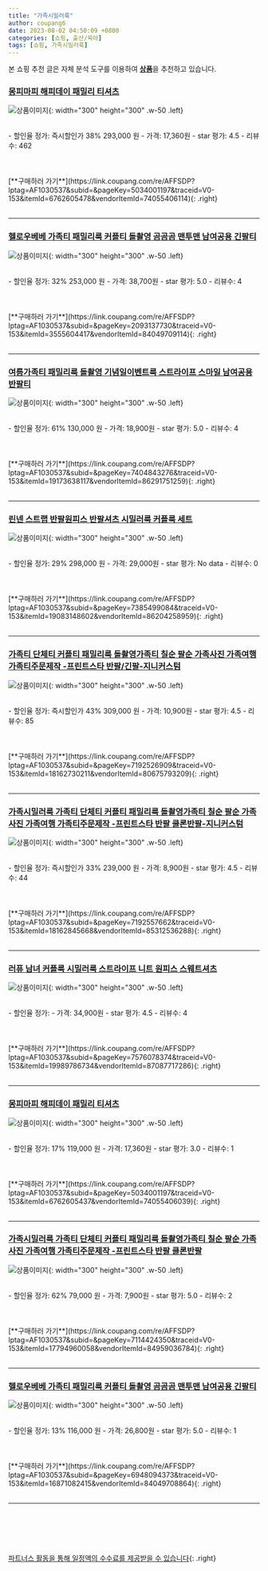 ```yaml
---
title: "가족시밀러룩"
author: coupang6
date: 2023-08-02 04:50:09 +0800
categories: [쇼핑, 출산/육아]
tags: [쇼핑, 가족시밀러룩]
---
```


본 쇼핑 추천 글은 자체 분석 도구를 이용하여 [**상품**](https://link.coupang.com/a/bao1ui)을 추천하고 있습니다.

### [몽피마피 해피데이 패밀리 티셔츠](https://link.coupang.com/re/AFFSDP?lptag=AF1030537&subid=&pageKey=5034001197&traceid=V0-153&itemId=6762605478&vendorItemId=74055406114)

![상품이미지](https://thumbnail10.coupangcdn.com/thumbnails/remote/230x230ex/image/retail/images/2021/02/19/18/3/be16c482-b048-403d-b428-1c1a5a82176b.jpg){: width="300" height="300" .w-50 .left}


<br>
- 할인율 정가: 즉시할인가 38%  293,000   원
- 가격: 17,360원
- star 평가: 4.5
- 리뷰수: 462
<br>
<br>
<br>
<br>
[**구매하러 가기**](https://link.coupang.com/re/AFFSDP?lptag=AF1030537&subid=&pageKey=5034001197&traceid=V0-153&itemId=6762605478&vendorItemId=74055406114){: .right}
<br>
<br>

---

### [헬로우베베 가족티 패밀리룩 커플티 돌촬영 곰곰곰 맨투맨 남여공용 긴팔티](https://link.coupang.com/re/AFFSDP?lptag=AF1030537&subid=&pageKey=2093137730&traceid=V0-153&itemId=3555604417&vendorItemId=84049709114)

![상품이미지](https://thumbnail8.coupangcdn.com/thumbnails/remote/230x230ex/image/vendor_inventory/8ae0/817eda3c9a9ed20cd059b002021625268c9cc441aed46f8f5e4a99221ed5.jpg){: width="300" height="300" .w-50 .left}


<br>
- 할인율 정가: 32%  253,000   원
- 가격: 38,700원
- star 평가: 5.0
- 리뷰수: 4
<br>
<br>
<br>
<br>
[**구매하러 가기**](https://link.coupang.com/re/AFFSDP?lptag=AF1030537&subid=&pageKey=2093137730&traceid=V0-153&itemId=3555604417&vendorItemId=84049709114){: .right}
<br>
<br>

---

### [여름가족티 패밀리룩 돌촬영 기념일이벤트룩 스트라이프 스마일 남여공용 반팔티](https://link.coupang.com/re/AFFSDP?lptag=AF1030537&subid=&pageKey=7404843276&traceid=V0-153&itemId=19173638117&vendorItemId=86291751259)

![상품이미지](https://thumbnail8.coupangcdn.com/thumbnails/remote/230x230ex/image/vendor_inventory/5c79/77bfd5bccaa5e182e43771606fc5b1a2121acb9fe7fff71d570541515e0a.jpg){: width="300" height="300" .w-50 .left}


<br>
- 할인율 정가: 61%  130,000   원
- 가격: 18,900원
- star 평가: 5.0
- 리뷰수: 4
<br>
<br>
<br>
<br>
[**구매하러 가기**](https://link.coupang.com/re/AFFSDP?lptag=AF1030537&subid=&pageKey=7404843276&traceid=V0-153&itemId=19173638117&vendorItemId=86291751259){: .right}
<br>
<br>

---

### [린넨 스트랩 반팔원피스 반팔셔츠 시밀러룩 커플룩 세트](https://link.coupang.com/re/AFFSDP?lptag=AF1030537&subid=&pageKey=7385499084&traceid=V0-153&itemId=19083148602&vendorItemId=86204258959)

![상품이미지](https://thumbnail8.coupangcdn.com/thumbnails/remote/230x230ex/image/vendor_inventory/46e7/f6bd9c5010925642443a76bfd4266266b454ed8daf7b09d1dfc1e1fddab9.jpg){: width="300" height="300" .w-50 .left}


<br>
- 할인율 정가: 29%  298,000   원
- 가격: 29,000원
- star 평가: No data
- 리뷰수: 0
<br>
<br>
<br>
<br>
[**구매하러 가기**](https://link.coupang.com/re/AFFSDP?lptag=AF1030537&subid=&pageKey=7385499084&traceid=V0-153&itemId=19083148602&vendorItemId=86204258959){: .right}
<br>
<br>

---

### [가족티 단체티 커플티 패밀리룩 돌촬영가족티 칠순 팔순 가족사진 가족여행 가족티주문제작 -프린트스타 반팔/긴팔-지니커스텀](https://link.coupang.com/re/AFFSDP?lptag=AF1030537&subid=&pageKey=7192526909&traceid=V0-153&itemId=18162730211&vendorItemId=80675793209)

![상품이미지](https://thumbnail10.coupangcdn.com/thumbnails/remote/230x230ex/image/vendor_inventory/c0af/8961d8cc4427a55875e60eb187875bd6cef50f5373ff3ef05f58bb0a2e2e.jpg){: width="300" height="300" .w-50 .left}


<br>
- 할인율 정가: 즉시할인가 43%  309,000   원
- 가격: 10,900원
- star 평가: 4.5
- 리뷰수: 85
<br>
<br>
<br>
<br>
[**구매하러 가기**](https://link.coupang.com/re/AFFSDP?lptag=AF1030537&subid=&pageKey=7192526909&traceid=V0-153&itemId=18162730211&vendorItemId=80675793209){: .right}
<br>
<br>

---

### [가족시밀러룩 가족티 단체티 커플티 패밀리룩 돌촬영가족티 칠순 팔순 가족사진 가족여행 가족티주문제작 -프린트스타 반팔 쿨론반팔-지니커스텀](https://link.coupang.com/re/AFFSDP?lptag=AF1030537&subid=&pageKey=7192557662&traceid=V0-153&itemId=18162845668&vendorItemId=85312536288)

![상품이미지](https://thumbnail7.coupangcdn.com/thumbnails/remote/230x230ex/image/vendor_inventory/c28a/24ef526c6103be7257b610716ad0ddb31f4e1613c122e49594b0d0724802.jpg){: width="300" height="300" .w-50 .left}


<br>
- 할인율 정가: 즉시할인가 33%  239,000   원
- 가격: 8,900원
- star 평가: 4.5
- 리뷰수: 44
<br>
<br>
<br>
<br>
[**구매하러 가기**](https://link.coupang.com/re/AFFSDP?lptag=AF1030537&subid=&pageKey=7192557662&traceid=V0-153&itemId=18162845668&vendorItemId=85312536288){: .right}
<br>
<br>

---

### [러퓨 남녀 커플룩 시밀러룩 스트라이프 니트 원피스 스웨트셔츠](https://link.coupang.com/re/AFFSDP?lptag=AF1030537&subid=&pageKey=7576078374&traceid=V0-153&itemId=19989786734&vendorItemId=87087717286)

![상품이미지](https://thumbnail9.coupangcdn.com/thumbnails/remote/230x230ex/image/vendor_inventory/1e5f/fdba18ac6d8c45db96432d13894278dcb233d68185244125dae6ca01df40.jpg){: width="300" height="300" .w-50 .left}


<br>
- 할인율 정가: 
- 가격: 34,900원
- star 평가: 4.5
- 리뷰수: 4
<br>
<br>
<br>
<br>
[**구매하러 가기**](https://link.coupang.com/re/AFFSDP?lptag=AF1030537&subid=&pageKey=7576078374&traceid=V0-153&itemId=19989786734&vendorItemId=87087717286){: .right}
<br>
<br>

---

### [몽피마피 해피데이 패밀리 티셔츠](https://link.coupang.com/re/AFFSDP?lptag=AF1030537&subid=&pageKey=5034001197&traceid=V0-153&itemId=6762605437&vendorItemId=74055406039)

![상품이미지](https://thumbnail10.coupangcdn.com/thumbnails/remote/230x230ex/image/retail/images/2021/02/19/18/3/be16c482-b048-403d-b428-1c1a5a82176b.jpg){: width="300" height="300" .w-50 .left}


<br>
- 할인율 정가: 17%  119,000   원
- 가격: 17,360원
- star 평가: 3.0
- 리뷰수: 1
<br>
<br>
<br>
<br>
[**구매하러 가기**](https://link.coupang.com/re/AFFSDP?lptag=AF1030537&subid=&pageKey=5034001197&traceid=V0-153&itemId=6762605437&vendorItemId=74055406039){: .right}
<br>
<br>

---

### [가족시밀러룩 가족티 단체티 커플티 패밀리룩 돌촬영가족티 칠순 팔순 가족사진 가족여행 가족티주문제작 -프린트스타 반팔 쿨론반팔](https://link.coupang.com/re/AFFSDP?lptag=AF1030537&subid=&pageKey=7114424350&traceid=V0-153&itemId=17794960058&vendorItemId=84959036784)

![상품이미지](https://thumbnail9.coupangcdn.com/thumbnails/remote/230x230ex/image/vendor_inventory/e96f/3590fbdd5b6a3712a6ae86090ecb7417f7e9e41d397f162ca3a45e43bd0a.jpg){: width="300" height="300" .w-50 .left}


<br>
- 할인율 정가: 62%  79,000   원
- 가격: 7,900원
- star 평가: 5.0
- 리뷰수: 2
<br>
<br>
<br>
<br>
[**구매하러 가기**](https://link.coupang.com/re/AFFSDP?lptag=AF1030537&subid=&pageKey=7114424350&traceid=V0-153&itemId=17794960058&vendorItemId=84959036784){: .right}
<br>
<br>

---

### [헬로우베베 가족티 패밀리룩 커플티 돌촬영 곰곰곰 맨투맨 남여공용 긴팔티](https://link.coupang.com/re/AFFSDP?lptag=AF1030537&subid=&pageKey=6948094373&traceid=V0-153&itemId=16871082415&vendorItemId=84049708864)

![상품이미지](https://thumbnail8.coupangcdn.com/thumbnails/remote/230x230ex/image/vendor_inventory/8ae0/817eda3c9a9ed20cd059b002021625268c9cc441aed46f8f5e4a99221ed5.jpg){: width="300" height="300" .w-50 .left}


<br>
- 할인율 정가: 13%  116,000   원
- 가격: 26,800원
- star 평가: 5.0
- 리뷰수: 1
<br>
<br>
<br>
<br>
[**구매하러 가기**](https://link.coupang.com/re/AFFSDP?lptag=AF1030537&subid=&pageKey=6948094373&traceid=V0-153&itemId=16871082415&vendorItemId=84049708864){: .right}
<br>
<br>

---
<br><br><br><br><br> [파트너스 활동을 통해 일정액의 수수료를 제공받을 수 있습니다](https://link.coupang.com/a/bao1ui){: .right}